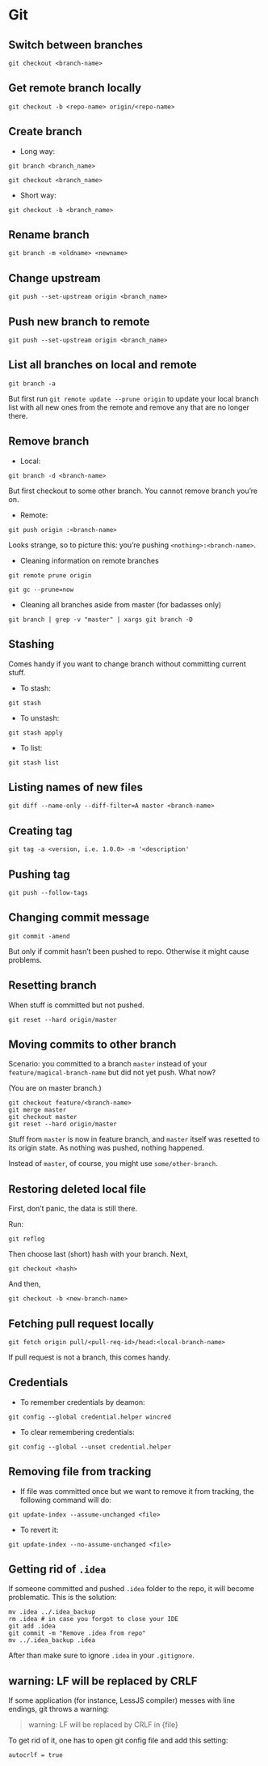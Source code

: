 # Git

## Switch between branches

`git checkout <branch-name>`

## Get remote branch locally

`git checkout -b <repo-name> origin/<repo-name>`

## Create branch

* Long way:

 `git branch <branch_name>`

 `git checkout <branch_name>`

* Short way:

 `git checkout -b <branch_name>`

## Rename branch

`git branch -m <oldname> <newname>`

## Change upstream

`git push --set-upstream origin <branch_name>`

## Push new branch to remote

`git push --set-upstream origin <branch_name>`

## List all branches on local and remote

`git branch -a`

But first run `git remote update --prune origin` to update your local branch list with all new ones from the remote and remove any that are no longer there.

## Remove branch

* Local:

 `git branch -d <branch-name>`

 But first checkout to some other branch. You cannot remove branch you’re on.

* Remote:

 `git push origin :<branch-name>`

 Looks strange, so to picture this: you’re pushing `<nothing>:<branch-name>`.

* Cleaning information on remote branches

`git remote prune origin`

`git gc --prune=now`
 
* Cleaning all branches aside from master (for badasses only)

`git branch | grep -v "master" | xargs git branch -D`

## Stashing

Comes handy if you want to change branch without committing current stuff.

* To stash:

 `git stash`

* To unstash:

 `git stash apply`

* To list:

 `git stash list`

## Listing names of new files

`git diff --name-only --diff-filter=A master <branch-name>`

## Creating tag

`git tag -a <version, i.e. 1.0.0> -m '<description'`

## Pushing tag

`git push --follow-tags`

## Changing commit message

`git commit -amend`

But only if commit hasn’t been pushed to repo. Otherwise it might cause problems.

## Resetting branch

When stuff is committed but not pushed.

`git reset --hard origin/master`

## Moving commits to other branch

Scenario: you committed to a branch `master` instead of your `feature/magical-branch-name` but did not yet push. What now?

(You are on master branch.)

```
git checkout feature/<branch-name>
git merge master
git checkout master
git reset --hard origin/master
```

Stuff from `master` is now in feature branch, and `master` itself was resetted to its origin state. As nothing was pushed, nothing happened.

Instead of `master`, of course, you might use `some/other-branch`.

## Restoring deleted local file

First, don’t panic, the data is still there.

Run:

`git reflog`

Then choose last (short) hash with your branch. Next,

`git checkout <hash>`

And then,

`git checkout -b <new-branch-name>`

## Fetching pull request locally

`git fetch origin pull/<pull-req-id>/head:<local-branch-name>`

If pull request is not a branch, this comes handy.

## Credentials

* To remember credentials by deamon:

 `git config --global credential.helper wincred`

* To clear remembering credentials:

 `git config --global --unset credential.helper`

## Removing file from tracking

* If file was committed once but we want to remove it from tracking, the following command will do:

 `git update-index --assume-unchanged <file>`

* To revert it:

 `git update-index --no-assume-unchanged <file>`

## Getting rid of `.idea`

If someone committed and pushed `.idea` folder to the repo, it will become problematic. This is the solution:

```
mv .idea ../.idea_backup
rm .idea # in case you forgot to close your IDE
git add .idea
git commit -m "Remove .idea from repo"
mv ../.idea_backup .idea
```

After than make sure to ignore `.idea` in your `.gitignore`.

## warning: LF will be replaced by CRLF

If some application (for instance, LessJS compiler) messes with line endings, git throws a warning:

>warning: LF will be replaced by CRLF in {file}

To get rid of it, one has to open git config file and add this setting:

`autocrlf = true`
